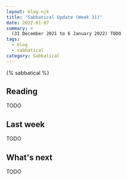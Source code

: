 ```yaml
---
layout: blog.njk
title: "Sabbatical Update (Week 31)"
date: 2022-01-07
summary: >
  (31 December 2021 to 6 January 2022) TODO
tags:
  - blog
  - sabbatical
category: Sabbatical
---
```


{% sabbatical %}

## Reading

TODO

## Last week

TODO

## What's next

TODO
